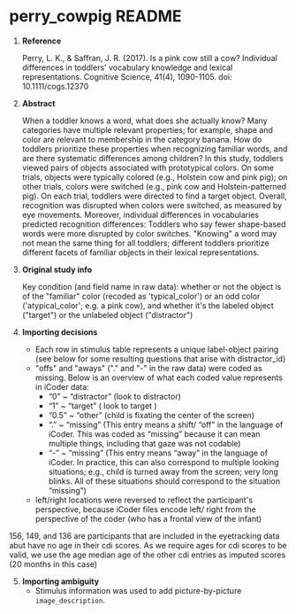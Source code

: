 # perry_cowpig README

1. **Reference**

    Perry, L. K., & Saffran, J. R. (2017). Is a pink cow still a cow? Individual differences in toddlers' vocabulary knowledge and lexical representations. Cognitive Science, 41(4), 1090-1105. doi: 10.1111/cogs.12370


2. **Abstract**

    When a toddler knows a word, what does she actually know? Many categories have multiple relevant properties; for example, shape and color are relevant to membership in the category banana. How do toddlers prioritize these properties when recognizing familiar words, and are there systematic differences among children? In this study, toddlers viewed pairs of objects associated with prototypical colors. On some trials, objects were typically colored (e.g., Holstein cow and pink pig); on other trials, colors were switched (e.g., pink cow and Holstein-patterned pig). On each trial, toddlers were directed to find a target object. Overall, recognition was disrupted when colors were switched, as measured by eye movements. Moreover, individual differences in vocabularies predicted recognition differences: Toddlers who say fewer shape-based words were more disrupted by color switches. "Knowing" a word may not mean the same thing for all toddlers; different toddlers prioritize different facets of familiar objects in their lexical representations.

3. **Original study info**

    Key condition (and field name in raw data): whether or not the object is of the "familiar" color (recoded as 'typical_color') or an odd color ('atypical_color'; e.g. a pink cow), and whether it's the labeled object ("target") or the unlabeled object ("distractor")

4. **Importing decisions**
    - Each row in stimulus table represents a unique label-object pairing (see below for some resulting questions that arise with distractor_id)
    - "offs" and "aways" ("." and "-" in the raw data) were coded as missing. Below is an overview of what each coded value represents in iCoder data:
        - “0” ~ “distractor” (look to distractor)
        - “1” ~ “target” ( look to target )
        - “0.5” ~ “other” (child is fixating the center of the screen)
        - “.” ~ “missing” (This entry means a shift/ “off” in the language of iCoder. This was coded as “missing” because it can mean multiple things, including that gaze was not codable)
        - “-” ~ “missing” (This entry means “away” in the language of iCoder. In practice, this can also correspond to multiple looking situations; e.g., child is turned away from the screen; very long blinks. All of these situations should correspond to the situation “missing”)
    - left/right locations were reversed to reflect the participant's perspective, because iCoder files encode left/ right from the perspective of the coder (who has a frontal view of the infant)

156, 149, and 136 are participants that are included in the eyetracking data abut have no age in their cdi scores. As we require ages for cdi scores to be valid, we use the age median age of the other cdi entries as imputed scores (20 months in this case)

5. **Importing ambiguity**
    - Stimulus information was used to add picture-by-picture `image_description`.
